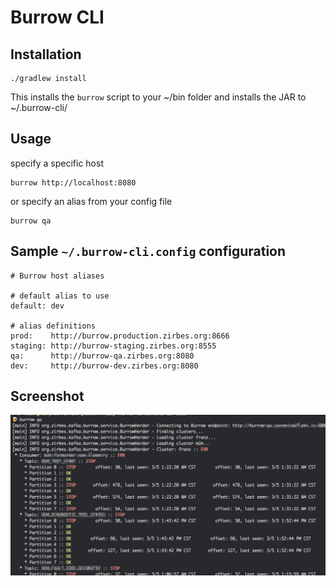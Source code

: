 # Burrow CLI

## Installation

    ./gradlew install

This installs the `burrow` script to your ~/bin folder and installs the JAR to ~/.burrow-cli/

## Usage

specify a specific host

    burrow http://localhost:8080

or specify an alias from your config file

    burrow qa


## Sample `~/.burrow-cli.config` configuration

```
# Burrow host aliases

# default alias to use
default: dev

# alias definitions
prod:    http://burrow.production.zirbes.org:8666
staging: http://burrow-staging.zirbes.org:8555
qa:      http://burrow-qa.zirbes.org:8080
dev:     http://burrow-dev.zirbes.org:8080
```

## Screenshot

![Burrow CLI Screenshot](/burrow-cli.png?raw=true "Burrow CLI Screenshot")

